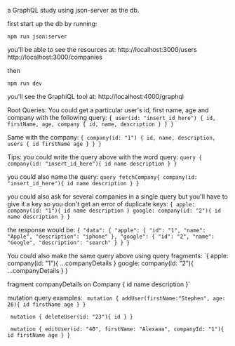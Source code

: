 a GraphQL study using json-server as the db.

first start up the db by running:

`npm run json:server`

you'll be able to see the resources at:
http://localhost:3000/users
http://localhost:3000/companies

then

`npm run dev`

you'll see the GraphiQL tool at:
http://localhost:4000/graphql

Root Queries:
You could get a particular user's id, first name, age and company with the following query:
`{ user(id: "insert_id_here") { id, firstName, age, company { id, name, description } } }`

Same with the company:
`{ company(id: "1") { id, name, description, users { id firstName age } } }`


Tips:
you could write the query above with the word query:
`query {
  company(id: "insert_id_here"){
    id
    name
    description
  }
}`

you could also name the query:
`query fetchCompany{
  company(id: "insert_id_here"){
    id
    name
    description
  }
}`

you could also ask for several companies in a single query but you'll have to give it a key so you don't get an error of duplicate keys:
`{
  apple: company(id: "1"){
    id
    name
    description
  }
  google: company(id: "2"){
    id
    name
    description
  }
}`

the response would be:
`{
  "data": {
    "apple": {
      "id": "1",
      "name": "Apple",
      "description": "iphone"
    },
    "google": {
      "id": "2",
      "name": "Google",
      "description": "search"
    }
  }
}`


You could also make the same query above using query fragments:
`{
  apple: company(id: "1"){
    ...companyDetails
  }
  google: company(id: "2"){
    ...companyDetails
  }
}

fragment companyDetails on Company {
  id
  name
  description
}`


mutation query examples:
` mutation {
  addUser(firstName:"Stephen", age: 26){
    id
    firstName
    age
  }
}`

` mutation {
  deleteUser(id: "23"){
    id
  }
}`

` mutation {
  editUser(id: "40", firstName: "Alexaaa", companyId: "1"){
    id
    firstName
    age
  }
}`

